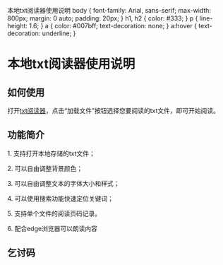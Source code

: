 本地txt阅读器使用说明 body { font-family: Arial, sans-serif; max-width: 800px; margin: 0 auto; padding: 20px; } h1, h2 { color: #333; } p { line-height: 1.6; } a { color: #007bff; text-decoration: none; } a:hover { text-decoration: underline; }

# 本地txt阅读器使用说明

## 如何使用

打开[txt阅读器](https://setity.github.io)，点击“加载文件”按钮选择您要阅读的txt文件，即可开始阅读。

## 功能简介

1\. 支持打开本地存储的txt文件；

2\. 可以自由调整背景颜色；

3\. 可以自由调整文本的字体大小和样式；

4\. 可以使用搜索功能快速定位关键词；

5\. 支持单个文件的阅读页码记录。

6\. 配合edge浏览器可以朗读内容

## 乞讨码
